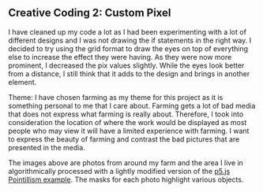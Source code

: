 ## Creative Coding 2: Custom Pixel

I have cleaned up my code a lot as I had been experimenting with a lot of different designs and I was not drawing the if statements in the right way. I decided to try using the grid format to draw the eyes on top of everything else to increase the effect they were having. As they were now more prominent, I decreased the pix values slightly. While the eyes look better from a distance, I still think that it adds to the design and brings in another element. 

Theme:
I have chosen farming as my theme for this project as it is something personal to me that I care about. Farming gets a lot of bad media that does not express what farming is really about. Therefore, I took into consideration the location of where the work would be displayed as most people who may view it will have a limited experience with farming. I want to express the beauty of farming and contrast the bad pictures that are presented in the media.

The images above are photos from around my farm and the area I live in algorithmically processed with a lightly modified version of the [p5.js Pointillism example](https://p5js.org/examples/image-pointillism.html). The masks for each photo highlight various objects.

